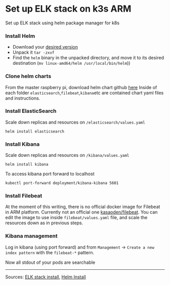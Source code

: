 # Set up ELK stack on k3s ARM
Set up ELK stack using helm package manager for k8s
### Install Helm
- Download your [desired version](https://github.com/helm/helm/releases)
- Unpack it `tar -zxvf`
- Find the `helm` binary in the unpacked directory, and move it to its desired destination (`mv linux-amd64/helm /usr/local/bin/helm`))

### Clone helm charts
From the master raspberry pi, download helm chart github [here](https://github.com/elastic/helm-charts)
Inside of each folder `elasticsearch`,`filebeat`,`kibana`etc are contained chart yaml files and instructions.

### Install ElasticSearch
Scale down replicas and resources on `/elasticsearch/values.yaml`
```
helm install elasticsearch
```

### Install Kibana
Scale down replicas and resources on `/kibana/values.yaml`
```
helm install kibana
```

To access kibana port forward to localhost
```
kubectl port-forward deployment/kibana-kibana 5601
```

### Install Filebeat
At the moment of this writing, there is no official docker image for Filebeat in ARM platform.
Currently not an official one [kasaoden/filebeat](https://hub.docker.com/r/kasaoden/filebeat). You can edit the image to use inside `filebeat/values.yaml` file, and scale the resources down as in previous steps.

### Kibana management
Log in kibana (using port forward) and from `Management` -> `Create a new index pattern` with the `filebeat-*` pattern.

Now all stdout of your pods are searchable

---

Sources: [ELK stack install](https://itnext.io/deploy-elastic-stack-on-kubernetes-1-15-using-helm-v3-9105653c7c8), [Helm Install](https://helm.sh/docs/intro/install/) 
